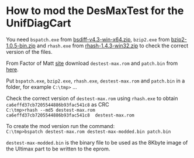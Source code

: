 # How to mod the DesMaxTest for the UnifDiagCart

You need `bspatch.exe` from [bsdiff-v4.3-win-x64.zip](https://github.com/reitowo/bsdiff-win/releases), `bzip2.exe` from [bzip2-1.0.5-bin.zip](https://gnuwin32.sourceforge.net/downlinks/bzip2-bin-zip.php) and `rhash.exe` from [rhash-1.4.3-win32.zip](https://sourceforge.net/projects/rhash/files/rhash/1.4.3/rhash-1.4.3-win32.zip/download) to check the correct version of the files.

From Factor of Matt [site](https://factorofmatt.com/destestmax-sl-download) download `destest-max.rom` and `patch.bin` from [here](./patch.bin). 

Put `bspatch.exe`, `bzip2.exe`, `rhash.exe`, `destest-max.rom` and `patch.bin` in a folder, for example `C:\tmp>` ...

Check the correct version of `destest-max.rom` using `rhash.exe` to obtain `ca6effd37cb7205544886b93fac541c8` as CRC<br>
`C:\tmp>rhash --md5 destest-max.rom`<br>
`ca6effd37cb7205544886b93fac541c8  destest-max.rom`

To create the mod version run the command:<br>
`C:\tmp>bspatch destest-max.rom destest-max-modded.bin patch.bin`

`destest-max-modded.bin` is the binary file to be used as the 8Kbyte image of the Ultimax part to be written to the eprom.
